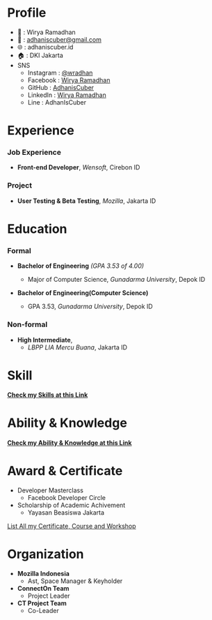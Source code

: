 

# Profile
- 👨 : Wirya Ramadhan
- 📧 : [adhaniscuber@gmail.com](mailto:adhaniscuber@gmail.com)
- 🌐 : adhaniscuber.id
- 🏠 : DKI Jakarta
- SNS 
  - Instagram : [@wradhan](https://www.instagram.com/wradhan/)
  - Facebook : [Wirya Ramadhan](https://www.facebook.com/AdhanIsCuber)
  - GitHub : [AdhanisCuber](https://github.com/AdhanIsCuber)
  - LinkedIn : [Wirya Ramadhan](https://www.linkedin.com/in/wiryaramadhan/)
  - Line : AdhanIsCuber

# Experience
### Job Experience
  - **Front-end Developer**, _Wensoft_, Cirebon ID
### Project
  - **User Testing & Beta Testing**, _Mozilla_, Jakarta ID

# Education
### Formal

  - **Bachelor of Engineering** _(GPA 3.53 of 4.00)_
    - Major of Computer Science, _Gunadarma University_, Depok ID 

  - **Bachelor of Engineering(Computer Science)**
    - GPA 3.53, _Gunadarma University_, Depok ID 

### Non-formal
  - **High Intermediate**, 
    - _LBPP LIA Mercu Buana_, Jakarta ID 
# Skill
#### [Check my Skills at this Link](Skills.md)
# Ability & Knowledge
#### [Check my Ability & Knowledge at this Link](Skills.md)
# Award & Certificate
  - Developer Masterclass
    - Facebook Developer Circle
  - Scholarship of Academic Achivement
    - Yayasan Beasiswa Jakarta

[List All my Certificate, Course and Workshop](Listall.md)
# Organization

  - **Mozilla Indonesia** 
    - Ast, Space Manager & Keyholder
  - **ConnectOn Team** 
    - Project Leader
  - **CT Project Team** 
    - Co-Leader

